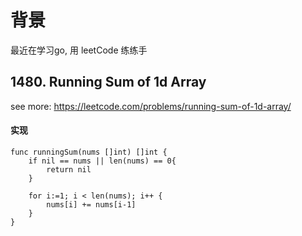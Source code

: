 # 背景
最近在学习go, 用 leetCode 练练手


## 1480. Running Sum of 1d Array
see more: https://leetcode.com/problems/running-sum-of-1d-array/

#### 实现

```
func runningSum(nums []int) []int {
    if nil == nums || len(nums) == 0{
        return nil
    }

    for i:=1; i < len(nums); i++ {
        nums[i] += nums[i-1]
    }
}
```
